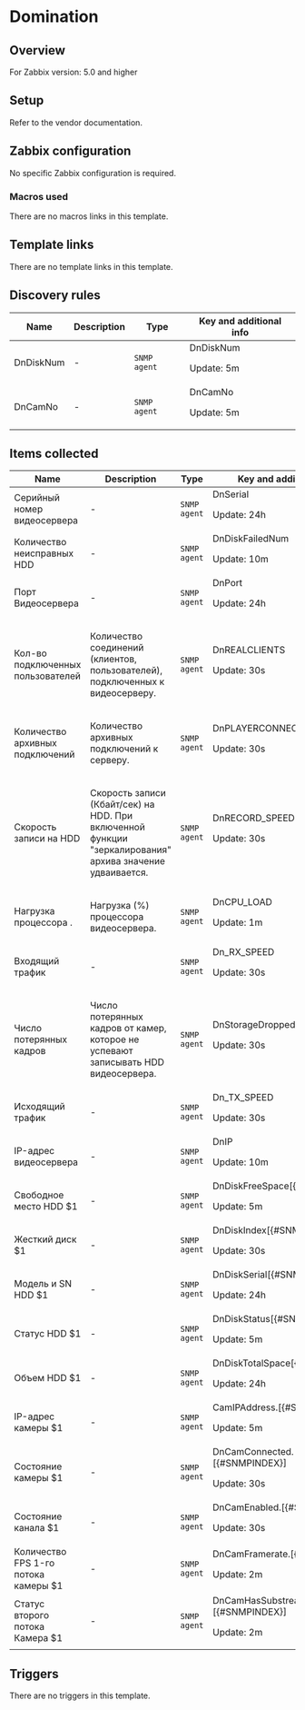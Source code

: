 # Domination

## Overview

For Zabbix version: 5.0 and higher

## Setup

Refer to the vendor documentation.

## Zabbix configuration

No specific Zabbix configuration is required.

### Macros used

There are no macros links in this template.

## Template links

There are no template links in this template.

## Discovery rules

|Name|Description|Type|Key and additional info|
|----|-----------|----|----|
|DnDiskNum|<p>-</p>|`SNMP agent`|DnDiskNum<p>Update: 5m</p>|
|DnCamNo|<p>-</p>|`SNMP agent`|DnCamNo<p>Update: 5m</p>|
## Items collected

|Name|Description|Type|Key and additional info|
|----|-----------|----|----|
|Серийный номер видеосервера|<p>-</p>|`SNMP agent`|DnSerial<p>Update: 24h</p>|
|Количество неисправных HDD|<p>-</p>|`SNMP agent`|DnDiskFailedNum<p>Update: 10m</p>|
|Порт Видеосервера|<p>-</p>|`SNMP agent`|DnPort<p>Update: 24h</p>|
|Кол-во подключенных пользователей|<p>Количество соединений (клиентов, пользователей), подключенных к видеосерверу.</p>|`SNMP agent`|DnREALCLIENTS<p>Update: 30s</p>|
|Количество архивных подключений|<p>Количество архивных подключений к серверу.</p>|`SNMP agent`|DnPLAYERCONNECTIONS<p>Update: 30s</p>|
|Скорость записи на HDD|<p>Скорость записи (Кбайт/сек) на HDD. При включенной функции "зеркалирования" архива значение удваивается.</p>|`SNMP agent`|DnRECORD_SPEED<p>Update: 30s</p>|
|Нагрузка процессора .|<p>Нагрузка (%) процессора видеосервера.</p>|`SNMP agent`|DnCPU_LOAD<p>Update: 1m</p>|
|Входящий трафик|<p>-</p>|`SNMP agent`|Dn_RX_SPEED<p>Update: 30s</p>|
|Число потерянных кадров|<p>Число потерянных кадров от камер, которое не успевают записывать HDD видеосервера.</p>|`SNMP agent`|DnStorageDroppedFrames<p>Update: 30s</p>|
|Исходящий трафик|<p>-</p>|`SNMP agent`|Dn_TX_SPEED<p>Update: 30s</p>|
|IP-адрес видеосервера|<p>-</p>|`SNMP agent`|DnIP<p>Update: 10m</p>|
|Свободное место HDD $1|<p>-</p>|`SNMP agent`|DnDiskFreeSpace[{#SNMPINDEX}]<p>Update: 5m</p>|
|Жесткий диск $1|<p>-</p>|`SNMP agent`|DnDiskIndex[{#SNMPINDEX}]<p>Update: 30s</p>|
|Модель и SN HDD $1|<p>-</p>|`SNMP agent`|DnDiskSerial[{#SNMPINDEX}]<p>Update: 24h</p>|
|Статус HDD $1|<p>-</p>|`SNMP agent`|DnDiskStatus[{#SNMPINDEX}]<p>Update: 5m</p>|
|Объем HDD $1|<p>-</p>|`SNMP agent`|DnDiskTotalSpace[{#SNMPINDEX}]<p>Update: 24h</p>|
|IP-адрес камеры $1|<p>-</p>|`SNMP agent`|CamIPAddress.[{#SNMPINDEX}]<p>Update: 5m</p>|
|Состояние камеры $1|<p>-</p>|`SNMP agent`|DnCamConnected.[{#SNMPINDEX}]<p>Update: 30s</p>|
|Состояние канала $1|<p>-</p>|`SNMP agent`|DnCamEnabled.[{#SNMPINDEX}]<p>Update: 30s</p>|
|Количество FPS 1-го потока камеры $1|<p>-</p>|`SNMP agent`|DnCamFramerate.[{#SNMPINDEX}]<p>Update: 2m</p>|
|Статус второго потока Камера $1|<p>-</p>|`SNMP agent`|DnCamHasSubstream.[{#SNMPINDEX}]<p>Update: 2m</p>|
## Triggers

There are no triggers in this template.

